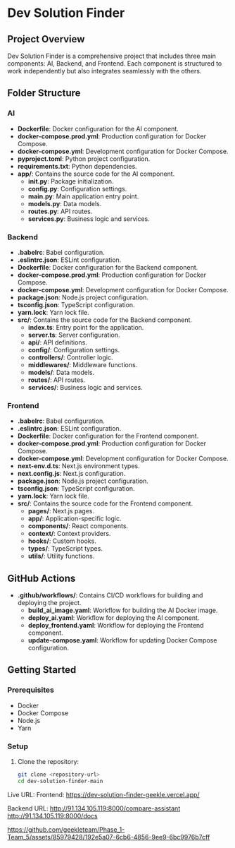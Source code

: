 # Dev Solution Finder

## Project Overview

Dev Solution Finder is a comprehensive project that includes three main components: AI, Backend, and Frontend. Each component is structured to work independently but also integrates seamlessly with the others.

## Folder Structure

### AI

- **Dockerfile**: Docker configuration for the AI component.
- **docker-compose.prod.yml**: Production configuration for Docker Compose.
- **docker-compose.yml**: Development configuration for Docker Compose.
- **pyproject.toml**: Python project configuration.
- **requirements.txt**: Python dependencies.
- **app/**: Contains the source code for the AI component.
  - ****init**.py**: Package initialization.
  - **config.py**: Configuration settings.
  - **main.py**: Main application entry point.
  - **models.py**: Data models.
  - **routes.py**: API routes.
  - **services.py**: Business logic and services.

### Backend

- **.babelrc**: Babel configuration.
- **.eslintrc.json**: ESLint configuration.
- **Dockerfile**: Docker configuration for the Backend component.
- **docker-compose.prod.yml**: Production configuration for Docker Compose.
- **docker-compose.yml**: Development configuration for Docker Compose.
- **package.json**: Node.js project configuration.
- **tsconfig.json**: TypeScript configuration.
- **yarn.lock**: Yarn lock file.
- **src/**: Contains the source code for the Backend component.
  - **index.ts**: Entry point for the application.
  - **server.ts**: Server configuration.
  - **api/**: API definitions.
  - **config/**: Configuration settings.
  - **controllers/**: Controller logic.
  - **middlewares/**: Middleware functions.
  - **models/**: Data models.
  - **routes/**: API routes.
  - **services/**: Business logic and services.

### Frontend

- **.babelrc**: Babel configuration.
- **.eslintrc.json**: ESLint configuration.
- **Dockerfile**: Docker configuration for the Frontend component.
- **docker-compose.prod.yml**: Production configuration for Docker Compose.
- **docker-compose.yml**: Development configuration for Docker Compose.
- **next-env.d.ts**: Next.js environment types.
- **next.config.js**: Next.js configuration.
- **package.json**: Node.js project configuration.
- **tsconfig.json**: TypeScript configuration.
- **yarn.lock**: Yarn lock file.
- **src/**: Contains the source code for the Frontend component.
  - **pages/**: Next.js pages.
  - **app/**: Application-specific logic.
  - **components/**: React components.
  - **context/**: Context providers.
  - **hooks/**: Custom hooks.
  - **types/**: TypeScript types.
  - **utils/**: Utility functions.

## GitHub Actions

- **.github/workflows/**: Contains CI/CD workflows for building and deploying the project.
  - **build_ai_image.yaml**: Workflow for building the AI Docker image.
  - **deploy_ai.yaml**: Workflow for deploying the AI component.
  - **deploy_frontend.yaml**: Workflow for deploying the Frontend component.
  - **update-compose.yaml**: Workflow for updating Docker Compose configuration.

## Getting Started

### Prerequisites

- Docker
- Docker Compose
- Node.js
- Yarn

### Setup

1. Clone the repository:

   ```sh
   git clone <repository-url>
   cd dev-solution-finder-main
   ```

Live URL:
Frontend: https://dev-solution-finder-geekle.vercel.app/

Backend URL:
http://91.134.105.119:8000/compare-assistant
http://91.134.105.119:8000/docs


https://github.com/geekleteam/Phase_1-Team_5/assets/85979428/192e5a07-6cb6-4856-9ee9-6bc9976b7cff




